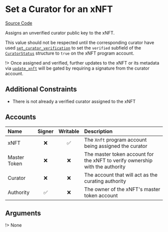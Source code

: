 # Set a Curator for an xNFT

[Source Code](https://github.com/coral-xyz/xnft/blob/master/programs/xnft/src/instructions/set_curator.rs)

Assigns an unverified curator public key to the xNFT.

This value should not be respected until the corresponding curator have used [`set_curator_verification`](/instructions/set-curator-verification.md) to set the `verified` subfield of the [`CuratorStatus`](/state/auxiliary.md) structure to `true` on the xNFT program account.

!> Once assigned and verified, further updates to the xNFT or its metadata via [`update_xnft`](/instructions/update-xnft.md) will be gated by requiring a signature from the curator account.

## Additional Constraints

- There is not already a verified curator assigned to the xNFT

## Accounts

| Name         | Signer | Writable | Description                                                                  |
| :----------- | :----: | :------: | :--------------------------------------------------------------------------- |
| xNFT         |   ❌   |    ✅    | The `Xnft` program account being assigned the curator                        |
| Master Token |   ❌   |    ❌    | The master token account for the xNFT to verify ownership with the authority |
| Curator      |   ❌   |    ❌    | The account that will act as the curating authority                          |
| Authority    |   ✅   |    ❌    | The owner of the xNFT's master token account                                 |

## Arguments

!> None

